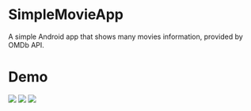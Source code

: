 # SimpleMovieApp
A simple Android app that shows many movies information, provided by OMDb API.
# Demo
![](https://i.imgur.com/thC3g6q.gif) ![](https://i.imgur.com/f4zQHXS.gif) ![](https://i.imgur.com/FmvUqj1.gif)